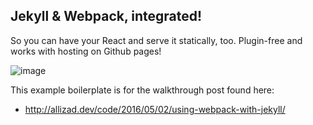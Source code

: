 ## Jekyll & Webpack, integrated!

So you can have your React and serve it statically, too. Plugin-free and works with hosting on Github pages!

![image](https://cloud.githubusercontent.com/assets/5208932/14959264/1f4a0504-1054-11e6-9971-5b5d5143112e.png)

This example boilerplate is for the walkthrough post found here:
- http://allizad.dev/code/2016/05/02/using-webpack-with-jekyll/
